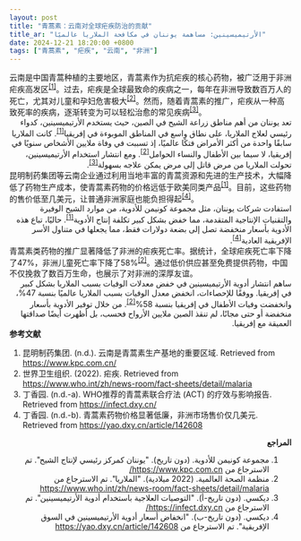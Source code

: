 ```yaml
---
layout: post
title: "青蒿素：云南对全球疟疾防治的贡献"
title_ar: "الأرتيميسينين: مساهمة يوننان في مكافحة الملاريا عالميًا"
date: 2024-12-21 18:20:00 +0800
tags: ["青蒿素", "疟疾", "云南", "非洲"]
---
```


<div class="bilingual">
  <div class="zh">
    云南是中国青蒿种植的主要地区，青蒿素作为抗疟疾的核心药物，被广泛用于非洲疟疾高发区<sup><a href="#ref-1">[1]</a></sup>。过去，疟疾是全球最致命的疾病之一，每年在非洲导致数百万人的死亡，尤其对儿童和孕妇危害极大<sup><a href="#ref-2">[2]</a></sup>。然而，随着青蒿素的推广，疟疾从一种高致死率的疾病，逐渐转变为可以轻松治愈的常见疾病<sup><a href="#ref-3">[3]</a></sup>。
  </div>
  <div class="ar" dir="rtl">
    تعد يوننان من أهم مناطق زراعة الشيح في الصين، حيث يستخدم الأرتيميسينين، كدواء رئيسي لعلاج الملاريا، على نطاق واسع في المناطق الموبوءة في إفريقيا<sup><a href="#ref-1">[1]</a></sup>. كانت الملاريا سابقًا واحدة من أكثر الأمراض فتكًا عالميًا، إذ تسببت في وفاة ملايين الأشخاص سنويًا في إفريقيا، لا سيما بين الأطفال والنساء الحوامل<sup><a href="#ref-2">[2]</a></sup>. ومع انتشار استخدام الأرتيميسينين، تحولت الملاريا من مرض قاتل إلى مرض يمكن علاجه بسهولة<sup><a href="#ref-3">[3]</a></sup>.
  </div>
</div>

<!--more-->

<div class="bilingual">
  <div class="zh">
    昆明制药集团等云南企业通过利用当地丰富的青蒿资源和先进的生产技术，大幅降低了药物生产成本，使青蒿素药物的价格远低于欧美同类产品<sup><a href="#ref-1">[1]</a></sup>。目前，这些药物的售价低至几美元，让普通非洲家庭也能负担得起<sup><a href="#ref-4">[4]</a></sup>。
  </div>
  <div class="ar" dir="rtl">
    استفادت شركات يوننان، مثل مجموعة كونيمن للأدوية، من موارد الشيح الوفيرة والتقنيات الإنتاجية المتقدمة، مما خفض بشكل كبير تكلفة إنتاج الأدوية<sup><a href="#ref-1">[1]</a></sup>. حاليًا، تباع هذه الأدوية بأسعار منخفضة تصل إلى بضعة دولارات فقط، مما يجعلها في متناول الأسر الإفريقية العادية<sup><a href="#ref-4">[4]</a></sup>.
  </div>
</div>

<div class="bilingual">
  <div class="zh">
    青蒿素类药物的推广显著降低了非洲的疟疾死亡率。据统计，全球疟疾死亡率下降了47%，非洲儿童死亡率下降了58%<sup><a href="#ref-2">[2]</a></sup>。通过低价供应甚至免费提供药物，中国不仅挽救了数百万生命，也展示了对非洲的深厚友谊。
  </div>
  <div class="ar" dir="rtl">
    ساهم انتشار أدوية الأرتيميسينين في خفض معدلات الوفيات بسبب الملاريا بشكل كبير في إفريقيا. ووفقًا للإحصاءات، انخفض معدل الوفيات بسبب الملاريا عالميًا بنسبة 47%، وانخفضت وفيات الأطفال في إفريقيا بنسبة 58%<sup><a href="#ref-2">[2]</a></sup>. من خلال توفير الأدوية بأسعار منخفضة أو حتى مجانًا، لم تنقذ الصين ملايين الأرواح فحسب، بل أظهرت أيضًا صداقتها العميقة مع إفريقيا.
  </div>
</div>

<div class="bilingual">
  <div class="zh">
    <strong>参考文献</strong>  
    <ol>
      <li id="ref-1">昆明制药集团. (n.d.). 云南是青蒿素生产基地的重要区域. Retrieved from <a href="https://www.kpc.com.cn/">https://www.kpc.com.cn/</a></li>
      <li id="ref-2">世界卫生组织. (2022). 疟疾. Retrieved from <a href="https://www.who.int/zh/news-room/fact-sheets/detail/malaria">https://www.who.int/zh/news-room/fact-sheets/detail/malaria</a></li>
      <li id="ref-3">丁香园. (n.d.-a). WHO推荐的青蒿素联合疗法 (ACT) 的疗效与影响报告. Retrieved from <a href="https://infect.dxy.cn/">https://infect.dxy.cn/</a></li>
      <li id="ref-4">丁香园. (n.d.-b). 青蒿素药物价格显著低廉，非洲市场售价仅几美元. Retrieved from <a href="https://yao.dxy.cn/article/142608">https://yao.dxy.cn/article/142608</a></li>
    </ol>
  </div>
  <div class="ar" dir="rtl">
    <strong>المراجع</strong>  
    <ol>
      <li id="ref-1">مجموعة كونيمن للأدوية. (دون تاريخ). "يوننان كمركز رئيسي لإنتاج الشيح". تم الاسترجاع من <a href="https://www.kpc.com.cn/">https://www.kpc.com.cn/</a></li>
      <li id="ref-2">منظمة الصحة العالمية. (2022 ميلادية). "الملاريا". تم الاسترجاع من <a href="https://www.who.int/zh/news-room/fact-sheets/detail/malaria">https://www.who.int/zh/news-room/fact-sheets/detail/malaria</a></li>
      <li id="ref-3">ديكسي. (دون تاريخ-أ). "التوصيات العلاجية باستخدام أدوية الأرتيميسينين". تم الاسترجاع من <a href="https://infect.dxy.cn/">https://infect.dxy.cn/</a></li>
      <li id="ref-4">ديكسي. (دون تاريخ-ب). "انخفاض أسعار أدوية الأرتيميسينين في السوق الإفريقية". تم الاسترجاع من <a href="https://yao.dxy.cn/article/142608">https://yao.dxy.cn/article/142608</a></li>
    </ol>
  </div>
</div>